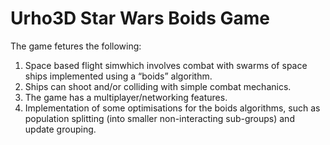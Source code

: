 # Urho3D Star Wars Boids Game

The game fetures the following:
1. Space based flight simwhich involves combat with swarms of space ships implemented using a “boids” algorithm.
2. Ships can shoot and/or colliding with simple combat mechanics.
4. The game has a multiplayer/networking features.
5. Implementation of some optimisations for the boids algorithms, such as population splitting (into smaller non-interacting sub-groups) and update grouping.
